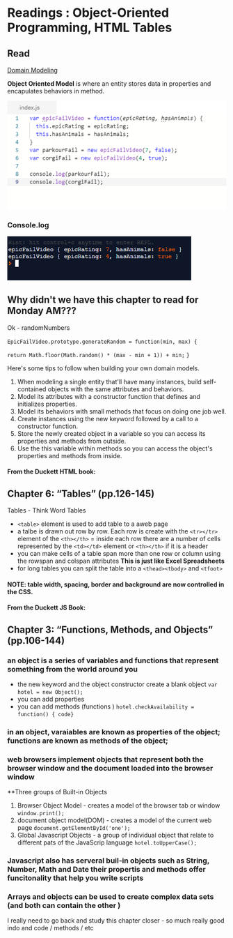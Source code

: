 # Readings : Object-Oriented Programming, HTML Tables


## Read
[Domain Modeling](https://github.com/codefellows/domain_modeling#domain-modeling)

**Object Oriented Model** is where an entity stores data in properties and encapulates behaviors in method.

<img src = 'images/replitcode.PNG'>

### Console.log

<img src ='images/repllconsole1.PNG'>

## Why didn't we have this chapter to read for Monday AM??? 
Ok - randomNumbers

`EpicFailVideo.prototype.generateRandom = function(min, max) {`
  
  `return Math.floor(Math.random() * (max - min + 1)) + min;`
`}`


Here's some tips to follow when building your own domain models.

1. When modeling a single entity that'll have many instances, build self-contained objects with the same attributes and behaviors.
1. Model its attributes with a constructor function that defines and initializes properties.
1. Model its behaviors with small methods that focus on doing one job well.
1. Create instances using the new keyword followed by a call to a constructor function.
1. Store the newly created object in a variable so you can access its properties and methods from outside.
1. Use the this variable within methods so you can access the object's properties and methods from inside.

#### From the Duckett HTML book:

## Chapter 6: “Tables” (pp.126-145)

Tables - Think Word Tables
- `<table>` element is used to add table to a aweb page
- a talbe is drawn out row by row. Each row is create with the `<tr></tr>` element of the `<th></th>`
= inside each row there are a number of cells represented by the `<td></td>` element or `<th></th>` if it is a header
- you can make cells of a table span more than one row or column using the rowspan and colspan attributes **This is just like Excel Spreadsheets**
- for long tables you can split the table into a `<thead><tbody>` and `<tfoot>`

#### NOTE: table width, spacing, border and background are now controlled in the CSS.


#### From the Duckett JS Book:

## Chapter 3: “Functions, Methods, and Objects” (pp.106-144)


### an object is a series of variables and functions that represent something from the world around you
- the new keyword and the object constructor create a blank object `var hotel = new Object();`
- you can add properties
- you can add methods (functions ) `hotel.checkAvailability = function() { code}`

### in an object, varaiables are known as properties of the object; functions are known as methods of the object;

### web browsers implement objects that represent both the browser window and the document loaded into the browser window

**Three groups of Built-in Objects
1. Browser Object Model - creates a model of the browser tab or window `window.print();`
1. document object model(DOM) - creates a model of the current web page `document.getElementById('one');`
1. Global Javascript Objects - a group of individual object that relate to different pats of the JavaScrip language `hotel.toUpperCase();`

### Javascript also has serveral buil-in objects such as String, Number, Math and Date  their propertis and methods offer funcitonality that help you write scripts

### Arrays and objects can be used to create complex data sets (and both can contain the other )

I really need to go back and study this chapter closer - so much really good indo and code / methods / etc
